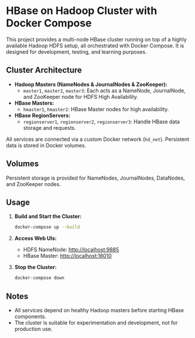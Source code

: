 # HBase on Hadoop Cluster with Docker Compose

This project provides a multi-node HBase cluster running on top of a highly available Hadoop HDFS setup, all orchestrated with Docker Compose. It is designed for development, testing, and learning purposes.

## Cluster Architecture

- **Hadoop Masters (NameNodes & JournalNodes & ZooKeeper):**
    - `master1`, `master2`, `master3`: Each acts as a NameNode, JournalNode, and ZooKeeper node for HDFS High Availability.
- **HBase Masters:**
    - `hmaster1`, `hmaster2`: HBase Master nodes for high availability.
- **HBase RegionServers:**
    - `regionserver1`, `regionserver2`, `regionserver3`: Handle HBase data storage and requests.

All services are connected via a custom Docker network (`hd_net`). Persistent data is stored in Docker volumes.


## Volumes

Persistent storage is provided for NameNodes, JournalNodes, DataNodes, and ZooKeeper nodes.

## Usage

1. **Build and Start the Cluster:**
     ```sh
     docker-compose up --build
     ```

2. **Access Web UIs:**
     - HDFS NameNode: [http://localhost:9885](http://localhost:9885)
     - HBase Master: [http://localhost:16010](http://localhost:16010)

3. **Stop the Cluster:**
     ```sh
     docker-compose down
     ```

## Notes

- All services depend on healthy Hadoop masters before starting HBase components.
- The cluster is suitable for experimentation and development, not for production use.

